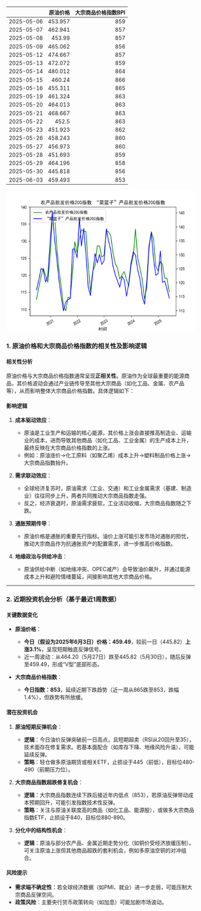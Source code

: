 |            |   原油价格 |   大宗商品价格指数BPI |
|:-----------|-----------:|----------------------:|
| 2025-05-06 |    453.957 |                   859 |
| 2025-05-07 |    462.941 |                   857 |
| 2025-05-08 |    453.99  |                   857 |
| 2025-05-09 |    465.062 |                   856 |
| 2025-05-12 |    474.667 |                   857 |
| 2025-05-13 |    472.072 |                   859 |
| 2025-05-14 |    480.012 |                   864 |
| 2025-05-15 |    460.24  |                   866 |
| 2025-05-16 |    455.311 |                   865 |
| 2025-05-19 |    461.324 |                   863 |
| 2025-05-20 |    464.013 |                   863 |
| 2025-05-21 |    468.667 |                   863 |
| 2025-05-22 |    452.5   |                   863 |
| 2025-05-23 |    451.923 |                   862 |
| 2025-05-26 |    458.243 |                   860 |
| 2025-05-27 |    456.973 |                   860 |
| 2025-05-28 |    451.693 |                   859 |
| 2025-05-29 |    464.196 |                   858 |
| 2025-05-30 |    445.818 |                   856 |
| 2025-06-03 |    459.493 |                   853 |

![图](MSCI_copper.png)



### 1. 原油价格和大宗商品价格指数的相关性及影响逻辑

#### 相关性分析
原油价格与大宗商品价格指数通常呈现**正相关性**。原油作为全球最重要的能源商品，其价格波动会通过产业链传导至其他大宗商品（如化工品、金属、农产品等），从而影响整体大宗商品价格指数。具体逻辑如下：

#### 影响逻辑
1. **成本驱动效应**：
   - 原油是工业生产和运输的核心能源，其价格上涨会直接推高制造业、运输业的成本，进而导致其他商品（如化工品、工业金属）的生产成本上升，最终反映在大宗商品价格指数的上涨。
   - 例如：原油涨价→化工原料（如聚乙烯）成本上升→塑料制品价格上涨→大宗商品指数抬升。

2. **需求联动效应**：
   - 全球经济复苏时，原油需求（工业、交通）和工业金属需求（基建、制造业）往往同步上升，两者共同推动大宗商品指数走强。
   - 反之，经济衰退时，原油需求疲软，工业活动收缩，大宗商品指数随之下跌。

3. **通胀预期传导**：
   - 原油价格是通胀的重要先行指标。油价上涨可能引发市场对通胀的担忧，推动大宗商品作为抗通胀资产的配置需求，进一步推高价格指数。

4. **地缘政治与供给冲击**：
   - 原油供给中断（如地缘冲突、OPEC减产）会导致油价飙升，并通过能源成本上升和避险情绪蔓延，间接影响其他大宗商品价格。

---

### 2. 近期投资机会分析（基于最近1周数据）

#### 关键数据变化
- **原油价格**：
  - **今日（假设为2025年6月3日）价格：459.49**，较前一日（445.82）**上涨3.1%**，呈现短期触底反弹信号。
  - 近一周波动：从464.20（5月27日）跌至445.82（5月30日），随后反弹至459.49，形成“V型”底部形态。

- **大宗商品价格指数**：
  - **今日指数：853**，延续近期下跌趋势（近一周从865跌至853，跌幅1.4%），但跌势有所放缓。

#### 潜在投资机会
1. **原油短期反弹机会**：
   - **逻辑**：今日油价反弹突破前一日高点，且短期超卖（RSI从20回升至35），技术面存在修复需求。若基本面配合（如库存下降、地缘风险升温），可能延续反弹。
   - **策略**：轻仓做多原油期货或相关ETF，止损设于445（前低），目标位480-490（前期压力位）。

2. **大宗商品指数超跌修复机会**：
   - **逻辑**：大宗商品指数连续下跌后接近年内低点（853），若原油反弹带动成本预期回升，可能引发指数技术性反弹。
   - **策略**：关注与原油关联度高的商品（如化工品、能源股），或做多大宗商品指数ETF，止损设于840，目标位880-890。

3. **分化中的结构性机会**：
   - **逻辑**：原油与部分农产品、金属近期走势分化（如铜价受经济放缓压制）。可关注原油上涨但其他商品超跌的套利机会，例如多原油空铜的对冲组合。

#### 风险提示
- **需求端不确定性**：若全球经济数据（如PMI、就业）进一步走弱，可能压制大宗商品反弹空间。
- **政策风险**：主要央行货币政策转向（如加息）可能加剧市场波动。
